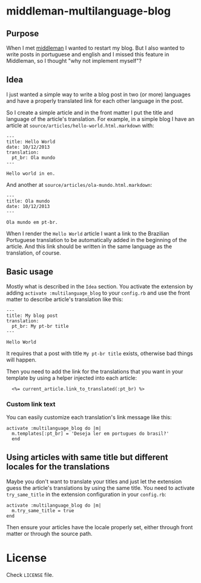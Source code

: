 # middleman-multilanguage-blog

## Purpose

When I met [middleman](https://middlemanapp.com) I wanted to restart my blog.
But I also wanted to write posts in portuguese and english and I missed this
feature in Middleman, so I thought "why not implement myself"?

## Idea

I just wanted a simple way to write a blog post in two (or more) languages
and have a properly translated link for each other language in the post.

So I create a simple article and in the front matter I put the title and
language of the article's translation. For example, in a simple blog I
have an article at `source/articles/hello-world.html.markdown` with:

```
---
title: Hello World
date: 10/12/2013
translation:
  pt_br: Ola mundo
---

Hello world in en.
```

And another at `source/articles/ola-mundo.html.markdown`:

```
---
title: Ola mundo
date: 10/12/2013
---

Ola mundo em pt-br.
```

When I render the `Hello World` article I want a link to the Brazilian Portuguese
translation to be automatically added in the beginning of the article.
And this link should be written in the same language as the translation, of course.

## Basic usage

Mostly what is described in the `Idea` section. You activate the extension by adding
`activate :multilanguage_blog` to your `config.rb` and use the front matter to
describe article's translation like this:

```
---
title: My blog post
translation:
  pt_br: My pt-br title
---

Hello World
```

It requires that a post with title `My pt-br title` exists, otherwise bad things will happen.

Then you need to add the link for the translations that you want in your template by using
a helper injected into each article:

```
  <%= current_article.link_to_translated(:pt_br) %>
```

### Custom link text

You can easily customize each translation's link message like this:

```
activate :multilanguage_blog do |m|
  m.templates[:pt_br] = 'Deseja ler em portugues do brasil?'
  end

```

## Using articles with same title but different locales for the translations

Maybe you don't want to translate your titles and just let the extension guess the article's translations by using the same title. You need to activate `try_same_title` in the extension configuration in your `config.rb`:

```
activate :multilanguage_blog do |m|
  m.try_same_title = true
end
```

Then ensure your articles have the locale properly set, either through front matter or through the source path.

# License

Check `LICENSE` file.
